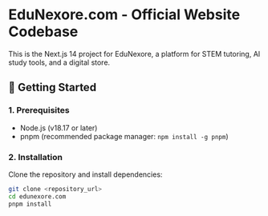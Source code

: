 # EduNexore.com - Official Website Codebase

This is the Next.js 14 project for EduNexore, a platform for STEM tutoring, AI study tools, and a digital store.

## 🚀 Getting Started

### 1. Prerequisites

- Node.js (v18.17 or later)
- pnpm (recommended package manager: `npm install -g pnpm`)

### 2. Installation

Clone the repository and install dependencies:

```bash
git clone <repository_url>
cd edunexore.com
pnpm install